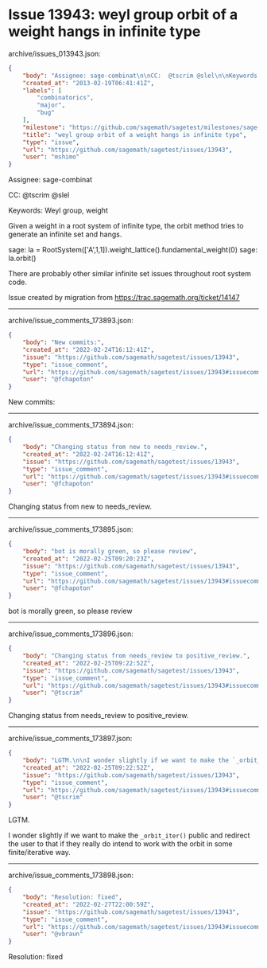 # Issue 13943: weyl group orbit of a weight hangs in infinite type

archive/issues_013943.json:
```json
{
    "body": "Assignee: sage-combinat\n\nCC:  @tscrim @slel\n\nKeywords: Weyl group, weight\n\nGiven a weight in a root system of infinite type, the orbit method\ntries to generate an infinite set and hangs.\n\nsage: la = RootSystem(['A',1,1]).weight_lattice().fundamental_weight(0)\nsage: la.orbit()\n\nThere are probably other similar infinite set issues throughout\nroot system code.\n\n\nIssue created by migration from https://trac.sagemath.org/ticket/14147\n\n",
    "created_at": "2013-02-19T06:41:41Z",
    "labels": [
        "combinatorics",
        "major",
        "bug"
    ],
    "milestone": "https://github.com/sagemath/sagetest/milestones/sage-9.6",
    "title": "weyl group orbit of a weight hangs in infinite type",
    "type": "issue",
    "url": "https://github.com/sagemath/sagetest/issues/13943",
    "user": "mshimo"
}
```
Assignee: sage-combinat

CC:  @tscrim @slel

Keywords: Weyl group, weight

Given a weight in a root system of infinite type, the orbit method
tries to generate an infinite set and hangs.

sage: la = RootSystem(['A',1,1]).weight_lattice().fundamental_weight(0)
sage: la.orbit()

There are probably other similar infinite set issues throughout
root system code.


Issue created by migration from https://trac.sagemath.org/ticket/14147





---

archive/issue_comments_173893.json:
```json
{
    "body": "New commits:",
    "created_at": "2022-02-24T16:12:41Z",
    "issue": "https://github.com/sagemath/sagetest/issues/13943",
    "type": "issue_comment",
    "url": "https://github.com/sagemath/sagetest/issues/13943#issuecomment-173893",
    "user": "@fchapoton"
}
```

New commits:



---

archive/issue_comments_173894.json:
```json
{
    "body": "Changing status from new to needs_review.",
    "created_at": "2022-02-24T16:12:41Z",
    "issue": "https://github.com/sagemath/sagetest/issues/13943",
    "type": "issue_comment",
    "url": "https://github.com/sagemath/sagetest/issues/13943#issuecomment-173894",
    "user": "@fchapoton"
}
```

Changing status from new to needs_review.



---

archive/issue_comments_173895.json:
```json
{
    "body": "bot is morally green, so please review",
    "created_at": "2022-02-25T09:20:23Z",
    "issue": "https://github.com/sagemath/sagetest/issues/13943",
    "type": "issue_comment",
    "url": "https://github.com/sagemath/sagetest/issues/13943#issuecomment-173895",
    "user": "@fchapoton"
}
```

bot is morally green, so please review



---

archive/issue_comments_173896.json:
```json
{
    "body": "Changing status from needs_review to positive_review.",
    "created_at": "2022-02-25T09:22:52Z",
    "issue": "https://github.com/sagemath/sagetest/issues/13943",
    "type": "issue_comment",
    "url": "https://github.com/sagemath/sagetest/issues/13943#issuecomment-173896",
    "user": "@tscrim"
}
```

Changing status from needs_review to positive_review.



---

archive/issue_comments_173897.json:
```json
{
    "body": "LGTM.\n\nI wonder slightly if we want to make the `_orbit_iter()` public and redirect the user to that if they really do intend to work with the orbit in some finite/iterative way.",
    "created_at": "2022-02-25T09:22:52Z",
    "issue": "https://github.com/sagemath/sagetest/issues/13943",
    "type": "issue_comment",
    "url": "https://github.com/sagemath/sagetest/issues/13943#issuecomment-173897",
    "user": "@tscrim"
}
```

LGTM.

I wonder slightly if we want to make the `_orbit_iter()` public and redirect the user to that if they really do intend to work with the orbit in some finite/iterative way.



---

archive/issue_comments_173898.json:
```json
{
    "body": "Resolution: fixed",
    "created_at": "2022-02-27T22:00:59Z",
    "issue": "https://github.com/sagemath/sagetest/issues/13943",
    "type": "issue_comment",
    "url": "https://github.com/sagemath/sagetest/issues/13943#issuecomment-173898",
    "user": "@vbraun"
}
```

Resolution: fixed
